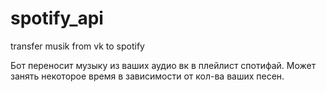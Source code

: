 # spotify_api
transfer musik from vk to spotify

Бот переносит музыку из ваших аудио вк в плейлист спотифай.
Может занять некоторое время в зависимости от кол-ва ваших песен.
